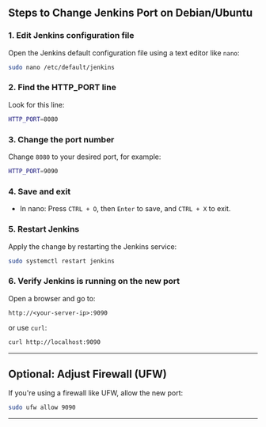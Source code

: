 ##  Steps to Change Jenkins Port on Debian/Ubuntu

### 1. **Edit Jenkins configuration file**

Open the Jenkins default configuration file using a text editor like `nano`:

```bash
sudo nano /etc/default/jenkins
```

### 2. **Find the HTTP\_PORT line**

Look for this line:

```bash
HTTP_PORT=8080
```

### 3. **Change the port number**

Change `8080` to your desired port, for example:

```bash
HTTP_PORT=9090
```

### 4. **Save and exit**

* In nano: Press `CTRL + O`, then `Enter` to save, and `CTRL + X` to exit.

### 5. **Restart Jenkins**

Apply the change by restarting the Jenkins service:

```bash
sudo systemctl restart jenkins
```

### 6. **Verify Jenkins is running on the new port**

Open a browser and go to:

```
http://<your-server-ip>:9090
```

or use `curl`:

```bash
curl http://localhost:9090
```

---

##  Optional: Adjust Firewall (UFW)

If you're using a firewall like UFW, allow the new port:

```bash
sudo ufw allow 9090
```

---
